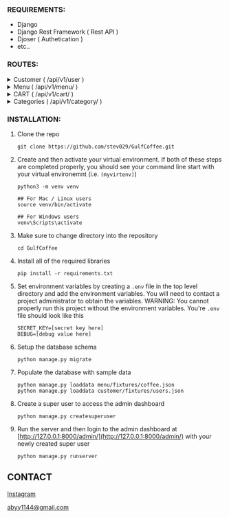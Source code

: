 ### REQUIREMENTS:

- Django
- Django Rest Framework ( Rest API )
- Djoser ( Authetication )
- etc..

### ROUTES:

<details>
  <summary>Customer ( /api/v1/user )</summary>
  
  ### Login ( token/login/ )
  Method: `POST`
  
  * Requests body
  ```json
  {
    "email": "example@email.com",
    "password": "example123"
  }
  ```
  * Response body
  ```json
  {
    "token": "Token authetication.."
  }
  ```
  Status success: `200 (success)`

  Status exception:
  ```
    400 (bad requests)
    401 (unauthorization)
  ```

  ### Detail ( token/login/ )
  
  Method: `GET`
  
  Headers:
  - Authorization: Token token...

  Response body:
  ```json
  {
    "id": uuid4,
    "email": "example@email.com",
    "username": "example123",
    "first_name": "foo",
    "last_name": "bar",
    "is_superuser": bool,
    "is_staff": bool,
    ...
  }
  ```

  * Status success `200 (success)`

  * Status exception
  ```
    404 (not found)
    401 (unauthorization)
  ```
</details>
<details>
  <summary>Menu ( /api/v1/menu/ )</summary>
  
  ### MENU INDEX ( / )
  Method: `[GET, POST]`
  Headers:
  - Authorization: Token token...
  - Content-type: multipart/form-data
  
  Requests body:
  ```json
  {
    "name": "foo",
    "description": "lorem ipsum",
    "price": "1.3",
    "stock": 3,
    "thumbnail": (image file),
    "uploaded_images": [image files, ...],
  }
  ```
  
  Response body: 
  ```json
  {
    "count": 2,
    "next": null,
    "previous": null,
    "results": [
    {
      "url": "http://127.0.0.1:8000/api/v1/menu/{uuid4}/",
      "id": uuid4,
      "name": "foo",
      "price": "1.3",
      "thumbnail": "http://127.0.0.1:8000/media/coffee_images/foo.jpg",
      "description": "lorem ipsum",
      ...
    },
  }
  ```
  Status success: 
  ```
    200 (success)
    201 (created)
  ```

  Status exception:
  ```
    400 (bad requests)
    401 (unauthorization)
  ```

  ### Detail ( /\<uuid:pk\> )
  
  Method: `[GET, PUT, DELETE]`
  
  Headers:
  - Authorization: Token token...
  - Content-type: multipart/form-data
  
  Requests body:
  ```json
  {
    "name": "bar",
    "description": "lorem ipsum",
    "price": "1.3",
    "stock": 3,
    "thumbnail": (image file),
    "uploaded_images": [image files, ...],
    "categories": [primarykey id, ...]
  }
  ```

  Response body:
  ```json
  {
    "id": uuid4,
    "email": "example@email.com",
    "username": "example123",
    "first_name": "foo",
    "last_name": "bar",
    "is_superuser": bool,
    "is_staff": bool,
    ...
  }
  ```

  Status success: 
  ```
    200 (success)
    204 (no content)
  ```

  Status exception:
  ```
    404 (not found)
    401 (unauthorization)
  ```
</details>

<details>
  <summary>CART ( /api/v1/cart/ )</summary>
  
  ### CART INDEX ( / ):
  
  Method: `[GET, POST]`
  
  Headers:
  - Authorization: Token token...
  - Content-type: application/json
  
  Requests body:
  ```json
  {
    "quantity": "1",
    "note": "lorem ipsum",
    "item": (primarykey id)
  }
  ```
  
  Response body: 
  ```json
  {
    "count": 3,
    "next": null,
    "previous": null,
    "results": [
    {
      "quantity": "1",
      "note": "lorem ipsum",
      "item": (primarykey id)
    },
    ...
  }
  ```
  Status success: 
  ```
    200 (success)
    201 (created)
  ```

  Status exception:
  ```
    400 (bad requests)
    401 (unauthorization)
  ```

  ### Detail ( /\<uuid:pk\>/ )
  
  Method: `GET`
  
  Headers:
  - Authorization: Token token...
  - Content-type: application/json

  Response body:
  ```json
  {
    "quantity": "1",
    "note": "lorem ipsum",
    "item": (primarykey id)
  },
  ```

  Status success: 
  ```
    200 (success)
    204 (no content)
  ```

  Status exception:
  ```
    404 (not found)
    401 (unauthorization)
  ```
</details>

<details>
  <summary>Categories ( /api/v1/category/ )</summary>

  ### Detail ( /\<str:name\>/ )
  
  Method: `[GET, PUT, DELETE]`
  
  Headers:
  - Authorization: Token token...
  - Content-type: application/json

  Response body:
  ```json
  {
    "name": "foo",
    "item": (primarykey id)
  },
  ```

  Status success: 
  ```
    200 (success)
    204 (no content)
  ```

  Status exception:
  ```
    404 (not found)
    401 (unauthorization)
  ```
</details>

### INSTALLATION:

1. Clone the repo
   ```
   git clone https://github.com/stev029/GulfCoffee.git
   ```
2. Create and then activate your virtual environment.
If both of these steps are completed properly, you should see your command line start with your virtual environemnt (i.e. `(myvirtenv)`)
   ```
   python3 -m venv venv
   
   ## For Mac / Linux users
   source venv/bin/activate
   
   ## For Windows users
   venv\Scripts\activate
   ```
3. Make sure to change directory into the repository
   ```
   cd GulfCoffee
   ```
4. Install all of the required libraries
   ```
   pip install -r requirements.txt
   ```
5. Set environment variables by creating a `.env` file in the top level directory and add the environment variables. You will need to contact a project administrator to obtain the variables. WARNING: You cannot properly run this project without the environment variables.
   You're `.env` file should look like this
   ```
   SECRET_KEY=[secret key here]
   DEBUG=[debug value here]
   ```
6. Setup the database schema
   ```
   python manage.py migrate
   ```
7. Populate the database with sample data
   ```
   python manage.py loaddata menu/fixtures/coffee.json
   python manage.py loaddata customer/fixtures/users.json
   ```
8. Create a super user to access the admin dashboard
   ```
   python manage.py createsuperuser
   ```
9. Run the server and then login to the admin dashboard at [http://127.0.0.1:8000/admin/](http://127.0.0.1:8000/admin/) with your newly created super user
   ```
   python manage.py runserver
   ```

## CONTACT
[Instagram](https://instagram.com/misigoput?igshid=MzNlNGNkZWQ4Mg==)

abyy1144@gmail.com
